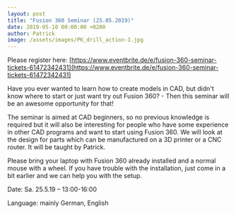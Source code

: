 ```yaml
---
layout: post
title: "Fusion 360 Seminar (25.05.2019)"
date: 2019-05-10 00:00:00 +0200
author: Patrick
image: /assets/images/PK_drill_action-1.jpg
---
```

Please register here:
[https://www.eventbrite.de/e/fusion-360-seminar-tickets-61472342431](https://www.eventbrite.de/e/fusion-360-seminar-tickets-61472342431)

Have you ever wanted to learn how to create models in CAD, but didn't know where to start or just want try out Fusion 360? - Then this seminar will be an awesome opportunity for that!

The seminar is aimed at CAD beginners, so no previous knowledge is required but it will also be interesting for people who have some experience in other CAD programs and want to start using Fusion 360. We will look at the design for parts which can be manufactured on a 3D printer or a CNC router. It will be taught by Patrick.

Please bring your laptop with Fusion 360 already installed and a normal mouse with a wheel. If you have trouble with the installation, just come in a bit earlier and we can help you with the setup.

Date: Sa. 25.5.19 – 13:00-16:00

Language: mainly German, English